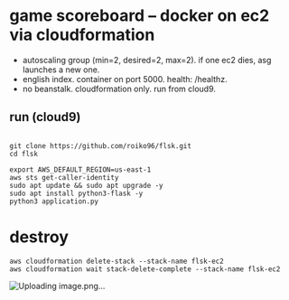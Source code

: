 # game scoreboard – docker on ec2 via cloudformation

- autoscaling group (min=2, desired=2, max=2). if one ec2 dies, asg launches a new one.
- english index. container on port 5000. health: /healthz.
- no beanstalk. cloudformation only. run from cloud9.

## run (cloud9)
```

git clone https://github.com/roiko96/flsk.git
cd flsk

export AWS_DEFAULT_REGION=us-east-1
aws sts get-caller-identity
sudo apt update && sudo apt upgrade -y
sudo apt install python3-flask -y
python3 application.py
```
# destroy 
```
aws cloudformation delete-stack --stack-name flsk-ec2
aws cloudformation wait stack-delete-complete --stack-name flsk-ec2
```
![Uploading image.png…]()

